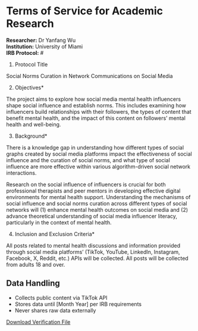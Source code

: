 # Terms of Service for Academic Research

**Researcher:** Dr Yanfang Wu  
**Institution:** University of Miami  
**IRB Protocol:** # 
1) Protocol Title

Social Norms Curation in Network Communications on Social Media

2) Objectives*

The project aims to explore how social media mental health influencers shape social influence and establish norms. This includes examining how influencers build relationships with their followers, the types of content that benefit mental health, and the impact of this content on followers’ mental health and well-being.

3) Background*

There is a knowledge gap in understanding how different types of social graphs created by social media platforms impact the effectiveness of social influence and the curation of social norms, and what type of social influence are more effective within various algorithm-driven social network interactions.

Research on the social influence of influencers is crucial for both professional therapists and peer mentors in developing effective digital environments for mental health support. Understanding the mechanisms of social influence and social norms curation across different types of social networks will (1) enhance mental health outcomes on social media and (2) advance theoretical understanding of social media influencer literacy, particularly in the context of mental health.

4) Inclusion and Exclusion Criteria*

All posts related to mental health discussions and information provided through social media platforms’ (TikTok, YouTube, LinkedIn, Instagram, Facebook, X, Reddit, etc.) APIs will be collected. All posts will be collected from adults 18 and over. 

## Data Handling
- Collects public content via TikTok API
- Stores data until [Month Year] per IRB requirements
- Never shares raw data externally

[Download Verification File](tiktokqtv8IpXVak6nUwfiBaoJQTqsNnCMys1b.txt)
